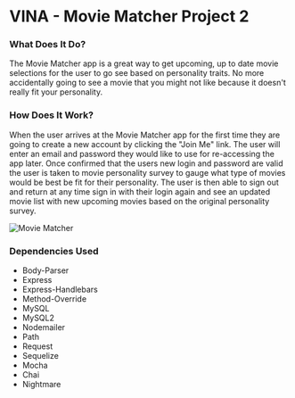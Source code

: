 # VINA - Movie Matcher Project 2
### What Does It Do?
The Movie Matcher app is a great way to get upcoming, up to date movie selections for the user to go see based on personality traits. No more accidentally going to see a movie that you might not like because it doesn't really fit your personality.

### How Does It Work?
When the user arrives at the Movie Matcher app for the first time they are going to create a new account by clicking the "Join Me" link.  The user will enter an email and password they would like to use for re-accessing the app later. Once confirmed that the users new login and password are valid the user is taken to movie personality survey to gauge what type of movies would be best be fit for their personality. The user is then able to sign out and return at any time sign in with their login again and see an updated movie list with new upcoming movies based on the original personality survey.

![Movie Matcher](/public/assets/images/the_movie_matcher.gif)

### Dependencies Used
- Body-Parser
- Express
- Express-Handlebars
- Method-Override
- MySQL
- MySQL2
- Nodemailer
- Path
- Request
- Sequelize
- Mocha
- Chai
- Nightmare

